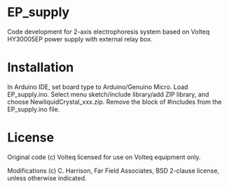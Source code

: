 # EP_supply

Code development for 2-axis electrophoresis system based on Volteq HY30005EP power supply with external relay box.

# Installation

In Arduino IDE, set board type to Arduino/Genuino Micro. Load EP_supply.ino. Select menu sketch/include library/add ZIP library, and choose NewliquidCrystal_xxx.zip. Remove the block of #includes from the EP_supply.ino file.

# License

Original code (c) Volteq licensed for use on Volteq equipment only.

Modifications (c) C. Harrison, Far Field Associates, BSD 2-clause license, unless otherwise indicated.
